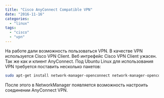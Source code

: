 ```yaml
---
title: "Cisco AnyConnect Compatible VPN"
date: "2016-11-16"
categories: 
  - "linux"
tags: 
  - "cisco"
  - "vpn"
---
```


<!--more-->

На работе дали возможность пользоваться VPN. В качестве VPN используется Cisco VPN Client. Веб интрефейс Cisco VPN Client ужасен. Так же как и клиент AnyConnect. Под Ubuntu Linux для использования VPN требуется поставить несколько пакетов:

```bash
sudo apt-get install network-manager-openconnect network-manager-openconnect-gnome
```

После этого в NetworkManager появляется возможность настроить соединении AnyConnect VPN.
